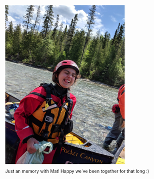 
<img src="_posts/IMG_1534.jpeg" width="378" height="504" align="middle">
	<p>Just an memory with Mat! Happy we've been together for that long :)</a></p

